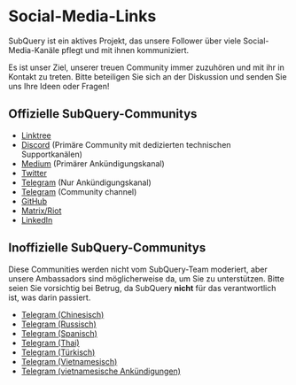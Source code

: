 # Social-Media-Links

SubQuery ist ein aktives Projekt, das unsere Follower über viele Social-Media-Kanäle pflegt und mit ihnen kommuniziert.

Es ist unser Ziel, unserer treuen Community immer zuzuhören und mit ihr in Kontakt zu treten. Bitte beteiligen Sie sich an der Diskussion und senden Sie uns Ihre Ideen oder Fragen!

## Offizielle SubQuery-Communitys

- [Linktree](https://linktr.ee/subquerynetwork)
- [Discord](https://discord.com/invite/subquery) (Primäre Community mit dedizierten technischen Supportkanälen)
- [Medium](https://subquery.medium.com) (Primärer Ankündigungskanal)
- [Twitter](https://twitter.com/subquerynetwork)
- [Telegram](https://t.me/subquerynetwork) (Nur Ankündigungskanal)
- [Telegram](https://t.me/subquerynetworkcommunity) (Community channel)
- [GitHub](https://github.com/subquery/)
- [Matrix/Riot](https://matrix.to/#/#subquery:matrix.org)
- [LinkedIn](https://www.linkedin.com/company/subquery)

## Inoffizielle SubQuery-Communitys

Diese Communities werden nicht vom SubQuery-Team moderiert, aber unsere Ambassadors sind möglicherweise da, um Sie zu unterstützen. Bitte seien Sie vorsichtig bei Betrug, da SubQuery **nicht** für das verantwortlich ist, was darin passiert.

- [Telegram (Chinesisch)](https://t.me/subquerychina)
- [Telegram (Russisch)](https://t.me/SubQuery_russia)
- [Telegram (Spanisch)](https://t.me/SubQueryES)
- [Telegram (Thai)](https://t.me/subquerynetworkthai)
- [Telegram (Türkisch)](https://t.me/subquery_TR)
- [Telegram (Vietnamesisch)](https://t.me/subqueryvietnam)
- [Telegram (vietnamesische Ankündigungen)](https://t.me/subqueryannvn)
